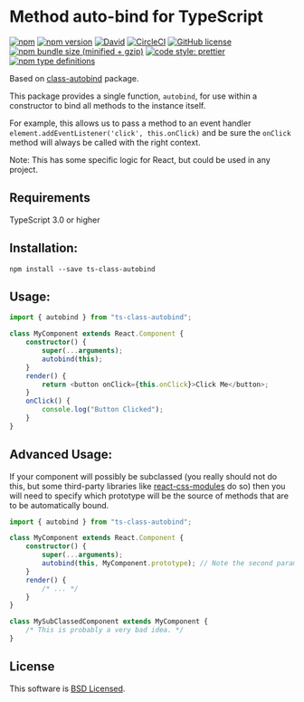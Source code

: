 # Method auto-bind for TypeScript

[![npm](https://img.shields.io/npm/dt/ts-class-autobind.svg)](https://www.npmjs.com/package/ts-class-autobind)
[![npm version](https://badge.fury.io/js/ts-class-autobind.svg)](https://badge.fury.io/js/ts-class-autobind)
[![David](https://img.shields.io/david/dev/DavidArutiunian/ts-class-autobind.svg)](https://github.com/DavidArutiunian/ts-class-autobind)
[![CircleCI](https://circleci.com/gh/DavidArutiunian/ts-class-autobind/tree/master.svg?style=svg)](https://circleci.com/gh/DavidArutiunian/ts-class-autobind/tree/master)
[![GitHub license](https://img.shields.io/github/license/DavidArutiunian/ts-class-autobind.svg)](https://github.com/DavidArutiunian/ts-class-autobind/blob/master/LICENSE.md)
[![npm bundle size (minified + gzip)](https://img.shields.io/bundlephobia/minzip/ts-class-autobind.svg)](https://www.npmjs.com/package/ts-class-autobind)
[![code style: prettier](https://img.shields.io/badge/code_style-prettier-ff69b4.svg?style=flat-square)](https://github.com/prettier/prettier)
[![npm type definitions](https://img.shields.io/npm/types/ts-class-autobind.svg)](https://github.com/DavidArutiunian/ts-class-autobind)

Based on [class-autobind](https://github.com/kodefox/class-autobind) package.

This package provides a single function, `autobind`, for use within a constructor to bind all methods to the instance itself.

For example, this allows us to pass a method to an event handler `element.addEventListener('click', this.onClick)` and be sure the `onClick` method will always be called with the right context.

Note: This has some specific logic for React, but could be used in any project.

## Requirements

TypeScript 3.0 or higher

## Installation:

`npm install --save ts-class-autobind`

## Usage:

```typescript jsx
import { autobind } from "ts-class-autobind";

class MyComponent extends React.Component {
    constructor() {
        super(...arguments);
        autobind(this);
    }
    render() {
        return <button onClick={this.onClick}>Click Me</button>;
    }
    onClick() {
        console.log("Button Clicked");
    }
}
```

## Advanced Usage:

If your component will possibly be subclassed (you really should not do this, but some third-party libraries like [react-css-modules](https://npmjs.com/package/react-css-modules) do so) then you will need to specify which prototype will be the source of methods that are to be automatically bound.

```typescript jsx
import { autobind } from "ts-class-autobind";

class MyComponent extends React.Component {
    constructor() {
        super(...arguments);
        autobind(this, MyComponent.prototype); // Note the second parameter.
    }
    render() {
        /* ... */
    }
}

class MySubClassedComponent extends MyComponent {
    /* This is probably a very bad idea. */
}
```

## License

This software is [BSD Licensed](/LICENSE.md).
